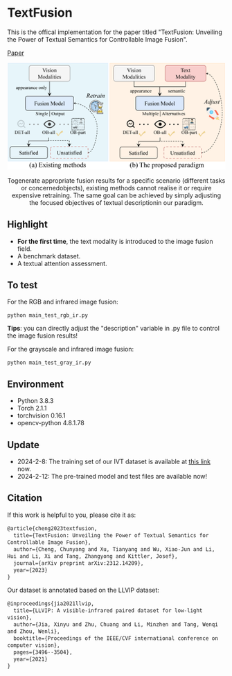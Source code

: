 # TextFusion
This is the offical implementation for the paper titled "TextFusion: Unveiling the Power of Textual Semantics for Controllable Image Fusion". 

[Paper](https://arxiv.org/abs/2312.14209)

<div align="center">
  <img src="Figs/motivation.png" width="600px" />
  <p>Togenerate appropriate fusion results for a specific scenario (different tasks or concernedobjects), existing methods cannot realise it or require expensive retraining. The same goal can be achieved by simply adjusting the focused objectives of textual descriptionin our paradigm.</p>
</div>

## Highlight
- **For the first time**, the text modality is introduced to the image fusion field.
- A benchmark dataset.
- A textual attention assessment.

## To test
For the RGB and infrared image fusion:
```
python main_test_rgb_ir.py
```
**Tips**: you can directly adjust the "description" variable in .py file to control the image fusion results!

For the grayscale and infrared image fusion:

```
python main_test_gray_ir.py
```

## Environment
- Python 3.8.3
- Torch 2.1.1
- torchvision 0.16.1
- opencv-python 4.8.1.78


## Update
- 2024-2-8: The training set of our IVT dataset is available at [this link](https://drive.google.com/file/d/1poc5sWwAY63zNnxlTAPSJZLNml75k6aK/view?usp=sharing) now.
- 2024-2-12: The pre-trained model and test files are available now!

## Citation
If this work is helpful to you, please cite it as:
```
@article{cheng2023textfusion,
  title={TextFusion: Unveiling the Power of Textual Semantics for Controllable Image Fusion},
  author={Cheng, Chunyang and Xu, Tianyang and Wu, Xiao-Jun and Li, Hui and Li, Xi and Tang, Zhangyong and Kittler, Josef},
  journal={arXiv preprint arXiv:2312.14209},
  year={2023}
}
```

Our dataset is annotated based on the LLVIP dataset:
```
@inproceedings{jia2021llvip,
  title={LLVIP: A visible-infrared paired dataset for low-light vision},
  author={Jia, Xinyu and Zhu, Chuang and Li, Minzhen and Tang, Wenqi and Zhou, Wenli},
  booktitle={Proceedings of the IEEE/CVF international conference on computer vision},
  pages={3496--3504},
  year={2021}
}
```
